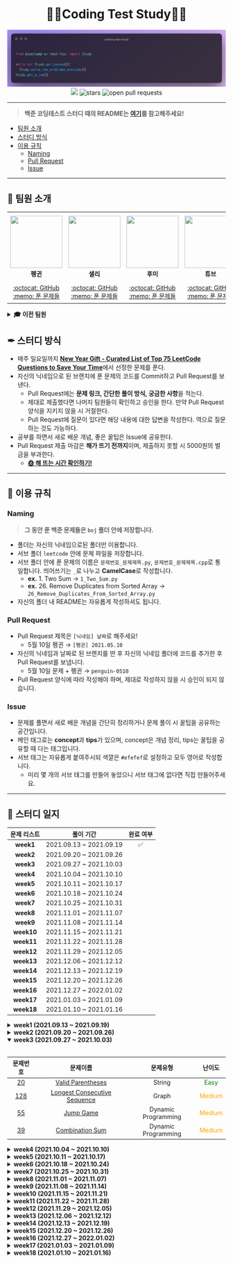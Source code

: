 <div align="center">
  <h1>👨‍💻Coding Test Study👩‍💻</h1>
  <img src='./logo.png' alt='logo'>
  <br/>
  <a href="https://hits.seeyoufarm.com"><img src="https://hits.seeyoufarm.com/api/count/incr/badge.svg?url=https%3A%2F%2Fgithub.com%2Fboostcamp-ai-tech-4%2Fcoding-test-study&count_bg=%2379C83D&title_bg=%23555555&icon=&icon_color=%23E7E7E7&title=hits&edge_flat=false"/></a>
  <img src="https://img.shields.io/github/stars/boostcamp-ai-tech-4/coding-test-study" alt="stars"/>
  <img src="https://img.shields.io/github/issues-pr/boostcamp-ai-tech-4/coding-test-study" alt="open pull requests"/>
</div>

---

> **백준 코딩테스트 스터디 때의 README는 [여기](/README_BOJ.md)를 참고해주세요!**

- [팀원 소개](#-팀원-소개)
- [스터디 방식](#-스터디-방식)
- [이용 규칙](#-이용-규칙)
  - [Naming](#naming)
  - [Pull Request](#pull-request)
  - [Issue](#issue)

---

## 👋 팀원 소개

<table>
    <tr height="160px">
        <td align="center" width="150px">
            <a href="https://github.com/CoodingPenguin"><img height="120px" width="120px" src="https://avatars.githubusercontent.com/u/37505775?s=460&u=44732fef53503e63d47192ce5c2de747eff5f0c6&v=4"/></a>
            <br />
            <strong>펭귄</strong>
        </td>
        <td align="center" width="150px">
            <a href="https://github.com/bsm8734"><img height="120px" width="120px" src="https://avatars.githubusercontent.com/u/35002768?s=460&v=4"/></a>
            <br />
            <strong>샐리</strong>
        </td>
        <td align="center" width="150px">
            <a href="https://github.com/opijae"><img height="120px" width="120px" src="https://avatars.githubusercontent.com/u/26226101?v=4"/></a>
            <br />
            <strong>후미</strong>
        </td>
        <td align="center" width="150px">
            <a href="https://github.com/peacecheejecake"><img height="120px" width="120px" src="https://avatars.githubusercontent.com/u/29668380?v=4"/></a>
            <br />
            <strong>튜브</strong>
        </td>
    </tr>
    <tr height="50px">
        <td align="center">
            <a href="https://github.com/coodingpenguin">:octocat: GitHub</a>
            <br />
            <a href="./coodingpenguin">:memo: 푼 문제들</a>
        </td>
        <td align="center">
            <a href="https://github.com/bsm8734">:octocat: GitHub</a>
            <br />
            <a href="./sally">:memo: 푼 문제들</a>
        <td align="center">
            <a href="https://github.com/opijae">:octocat: GitHub</a>
            <br />
            <a href="./opijae">:memo: 푼 문제들</a>
        </td>
        <td align="center">
            <a href="https://github.com/peacecheejecake">:octocat: GitHub</a>
            <br />
            <a href="./peacecheejecake">:memo: 푼 문제들</a>
        </td>
    </tr>
</table>

<details>
    <summary><strong>🎓 이전 팀원</strong></summary>
    <br/>
    <table>
        <tr height="160px">
            <td align="center" width="150px">
                <a href="https://github.com/changwoomon"><img height="120px" width="120px" src="https://avatars.githubusercontent.com/u/59998179?s=460&u=3a7c94b4d803a79b0bd947e184838607f0bf18c7&v=4"/></a>
                <br />
                <strong>원딜</strong>
            </td>
          <td align="center" width="150px">
            <a href="https://github.com/osmosm7"><img height="120px" width="120px" src="https://avatars.githubusercontent.com/u/48181287?v=4"/></a>
            <br />
            <strong>구너</strong>
          </td>
          <td align="center" width="150px">
            <a href="hhttps://github.com/dkswndms4782"><img height="120px" width="120px" src="https://avatars.githubusercontent.com/u/59716219?v=4"/></a>
            <br />
            <strong>감자</strong>
          </td>
      </tr>
        <tr height="50px">
            <td align="center">
                <a href="https://github.com/changwoomon">:octocat: GitHub</a>
                <br />
                <a href="./changwoomon">:memo: 푼 문제들</a>
            </td>
            <td align="center">
              <a href="https://github.com/osmosm7">:octocat: GitHub</a>
              <br />
              <a href="./osmosm7">:memo: 푼 문제들</a>
            </td>
            <td align="center">
              <a href="https://github.com/dkswndms4782">:octocat: GitHub</a>
              <br />
              <a href="./dkswndms4782">:memo: 푼 문제들</a>
            </td>
        </tr>
    </table>
</details>

## ✒ 스터디 방식

- 매주 일요일까지 <strong>[New Year Gift - Curated List of Top 75 LeetCode Questions to Save Your Time](https://www.teamblind.com/post/New-Year-Gift---Curated-List-of-Top-75-LeetCode-Questions-to-Save-Your-Time-OaM1orEU)</strong>에서 선정한 문제를 푼다.
- 자신의 닉네임으로 된 브랜치에 푼 문제의 코드를 Commit하고 Pull Request를 보낸다.
  - Pull Request에는 **문제 링크, 간단한 풀이 방식, 궁금한 사항**을 적는다.
  - 제대로 제출했다면 나머지 팀원들이 확인하고 승인을 한다. 만약 Pull Request 양식을 지키지 않을 시 거절한다.
  - Pull Request에 질문이 있다면 해당 내용에 대한 답변을 작성한다. 역으로 질문하는 것도 가능하다.
- 공부를 하면서 새로 배운 개념, 좋은 꿀팁은 Issue에 공유한다.
- Pull Request 제출 마감은 **해가 뜨기 전까지**이며, 제출하지 못할 시 5000원의 벌금을 부과한다.
  - **[🌞 해 뜨는 시간 확인하기!](https://www.google.com/search?q=%EC%9D%BC%EC%B6%9C%EC%8B%9C%EA%B0%84)**

---

## 📌 이용 규칙

### Naming

> **그 동안 푼 백준 문제들은 `boj` 폴더 안에 저장합니다.**

- 폴더는 자신의 닉네임으로된 폴더만 이용합니다.
- 서브 폴더 `leetcode` 안에 문제 파일을 저장합니다.
- 서브 폴더 안에 푼 문제의 이름은 `문제번호_문제제목.py`, `문제번호_문제제목.cpp`로 통일합니다. 띄어쓰기는 `_`로 나누고 **CamelCase**로 작성합니다.
  - **ex.** 1. Two Sum → `1_Two_Sum.py`
  - **ex.** 26. Remove Duplicates from Sorted Array → `26_Remove_Duplicates_From_Sorted_Array.py`
- 자신의 폴더 내 README는 자유롭게 작성하셔도 됩니다.

### Pull Request

- Pull Request 제목은 `[닉네임] 날짜`로 해주세요!
  - 5월 10일 펭귄 → `[펭귄] 2021.05.10`
- 자신의 닉네임과 날짜로 된 브랜치를 딴 후 자신의 닉네임 폴더에 코드를 추가한 후 Pull Request를 보냅니다.
  - 5월 10일 문제 + 펭귄 → `penguin-0510`
- Pull Request 양식에 따라 작성해야 하며, 제대로 작성하지 않을 시 승인이 되지 않습니다.

### Issue

- 문제를 풀면서 새로 배운 개념을 간단히 정리하거나 문제 풀이 시 꿀팁을 공유하는 공간입니다.
- 메인 태그로는 **concept**과 **tips**가 있으며, concept은 개념 정리, tips는 꿀팁을 공유할 때 다는 태그입니다.
- 서브 태그는 자유롭게 붙여주시되 색깔은 `#efefef`로 설정하고 모두 영어로 작성합니다.
  - 미리 몇 개의 서브 태그를 만들어 놓았으니 서브 태그에 없다면 직접 만들어주세요.

---

## 📝 스터디 일지

| 문제 리스트 | 풀이 기간 | 완료 여부 |
| :------: | :-----: | :-----: |
| **week1** | 2021.09.13 ~ 2021.09.19 | ✅ |
| **week2** | 2021.09.20 ~ 2021.09.26 | |
| **week3** | 2021.09.27 ~ 2021.10.03 | |
| **week4** | 2021.10.04 ~ 2021.10.10 | |
| **week5** | 2021.10.11 ~ 2021.10.17 | |
| **week6** | 2021.10.18 ~ 2021.10.24 | |
| **week7** | 2021.10.25 ~ 2021.10.31 | |
| **week8** | 2021.11.01 ~ 2021.11.07 | |
| **week9** | 2021.11.08 ~ 2021.11.14 | |
| **week10** | 2021.11.15 ~ 2021.11.21 | |
| **week11** | 2021.11.22 ~ 2021.11.28 | |
| **week12** | 2021.11.29 ~ 2021.12.05 | |
| **week13** | 2021.12.06 ~ 2021.12.12 | |
| **week14** | 2021.12.13 ~ 2021.12.19 | |
| **week15** | 2021.12.20 ~ 2021.12.26 | |
| **week16** | 2021.12.27 ~ 2022.01.02 | |
| **week17** | 2021.01.03 ~ 2021.01.09 | |
| **week18** | 2021.01.10 ~ 2021.01.16 | |


<details markdown="1">
<summary><strong>week1 (2021.09.13 ~ 2021.09.19)</summary></strong>

<br/>

| 문제번호 | 문제이름 | 문제유형 | 난이도 |
| :-: | :-: | :-: | :-: |
| [1](https://leetcode.com/problems/two-sum/) | [Two Sum](https://leetcode.com/problems/two-sum/) | Array | <span style="color:green">Easy</span> |
| [121](https://leetcode.com/problems/best-time-to-buy-and-sell-stock/) | [Best Time to Buy and Sell Stock](https://leetcode.com/problems/best-time-to-buy-and-sell-stock/) | Array | <span style="color:green">Easy</span> |
| [217](https://leetcode.com/problems/contains-duplicate/) | [Contains Duplicate](https://leetcode.com/problems/contains-duplicate/) | Array | <span style="color:green">Easy</span> |
| [238](https://leetcode.com/problems/product-of-array-except-self/) | [Product of Array Except Self](https://leetcode.com/problems/product-of-array-except-self/) | Array | <span style="color:green">Easy</span> |

</details>

<details markdown="1">
<summary><strong>week2 (2021.09.20 ~ 2021.09.26)</summary></strong>

<br/>

| 문제번호 | 문제이름 | 문제유형 | 난이도 |
| :-: | :-: | :-: | :-: |
| [338](https://leetcode.com/problems/counting-bits/) | [Counting Bits](https://leetcode.com/problems/counting-bits/) | Binary | <span style="color:green">Easy</span> |
| [1143](https://leetcode.com/problems/longest-common-subsequence/) | [Longest Common Subsequence](https://leetcode.com/problems/longest-common-subsequence/) | Dynamic Programming | <span style="color:orange">Medium</span> |

</details>

<details markdown="1" open>
<summary><strong>week3 (2021.09.27 ~ 2021.10.03)</summary></strong>

<br/>

| 문제번호 | 문제이름 | 문제유형 | 난이도 |
| :-: | :-: | :-: | :-: |
| [20](https://leetcode.com/problems/valid-parentheses/) | [Valid Parentheses](https://leetcode.com/problems/valid-parentheses/) | String | <span style="color:green">Easy</span> |
| [128](https://leetcode.com/problems/longest-consecutive-sequence/) | [Longest Consecutive Sequence](https://leetcode.com/problems/longest-consecutive-sequence/) | Graph | <span style="color:orange">Medium</span> |
| [55](https://leetcode.com/problems/jump-game/) | [Jump Game](https://leetcode.com/problems/jump-game/) | Dynamic Programming | <span style="color:orange">Medium</span> |
| [39](https://leetcode.com/problems/combination-sum-iv/) | [Combination Sum](https://leetcode.com/problems/combination-sum-iv/) | Dynamic Programming | <span style="color:orange">Medium</span> |

</details>

<details markdown="1">
<summary><strong>week4 (2021.10.04 ~ 2021.10.10)</summary></strong>

<br/>

| 문제번호 | 문제이름 | 문제유형 | 난이도 |
| :-: | :-: | :-: | :-: |
| [190](https://leetcode.com/problems/reverse-bits/) | [Reverse Bits](https://leetcode.com/problems/reverse-bits/) | Binary | <span style="color:green">Easy</span> |
| [98](https://leetcode.com/problems/validate-binary-search-tree/) | [Validate Binary Search Tree](https://leetcode.com/problems/validate-binary-search-tree/) | Tree | <span style="color:orange">Medium</span> |
| [143](https://leetcode.com/problems/reorder-list/) | [Reorder List](https://leetcode.com/problems/reorder-list/) | Linked List | <span style="color:orange">Medium</span> |
| [79](https://leetcode.com/problems/word-search/) | [Word Search](https://leetcode.com/problems/word-search/) | Matrix | <span style="color:orange">Medium</span> |

</details>

<details markdown="1">
<summary><strong>week5 (2021.10.11 ~ 2021.10.17)</summary></strong>

<br/>

| 문제번호 | 문제이름 | 문제유형 | 난이도 |
| :-: | :-: | :-: | :-: |
| [242](https://leetcode.com/problems/valid-anagram/) | [Valid Anagram](https://leetcode.com/problems/valid-anagram/) | String | <span style="color:green">Easy</span> |
| [435](https://leetcode.com/problems/non-overlapping-intervals/) | [Non-overlapping Intervals](https://leetcode.com/problems/non-overlapping-intervals/) | Interval | <span style="color:orange">Medium</span> |
| [207](https://leetcode.com/problems/course-schedule/) | [Course Schedule](https://leetcode.com/problems/course-schedule/) | Graph | <span style="color:orange">Medium</span> |
| [139](https://leetcode.com/problems/word-break/) | [Word Break Problem](https://leetcode.com/problems/word-break/) | Dynamic Programming | <span style="color:orange">Medium</span> |

</details>

<details markdown="1">
<summary><strong>week6 (2021.10.18 ~ 2021.10.24)</summary></strong>

<br/>

| 문제번호 | 문제이름 | 문제유형 | 난이도 |
| :-: | :-: | :-: | :-: |
| [15](https://leetcode.com/problems/3sum/) | [3Sum](https://leetcode.com/problems/3sum/) | Array | <span style="color:orange">Medium</span> |
| [19](https://leetcode.com/problems/remove-nth-node-from-end-of-list/) | [Remove Nth Node From End Of List](https://leetcode.com/problems/remove-nth-node-from-end-of-list/) | Linked List | <span style="color:orange">Medium</span> |
| [200](https://leetcode.com/problems/number-of-islands/) | [Number of Islands](https://leetcode.com/problems/number-of-islands/) | Graph | <span style="color:orange">Medium</span> |

</details>

<details markdown="1">
<summary><strong>week7 (2021.10.25 ~ 2021.10.31)</summary></strong>

<br/>

| 문제번호 | 문제이름 | 문제유형 | 난이도 |
| :-: | :-: | :-: | :-: |
| [235](https://leetcode.com/problems/lowest-common-ancestor-of-a-binary-search-tree/) | [Lowest Common Ancestor of BST](https://leetcode.com/problems/lowest-common-ancestor-of-a-binary-search-tree/) | Tree | <span style="color:green">Easy</span> |
| [347](https://leetcode.com/problems/top-k-frequent-elements/) | [Top K Frequent Elements](https://leetcode.com/problems/top-k-frequent-elements/) | Heap | <span style="color:orange">Medium</span> |
| [62](https://leetcode.com/problems/unique-paths/) | [Unique Paths](https://leetcode.com/problems/unique-paths/) | Dynamic Programming | <span style="color:orange">Medium</span> |
| [5](https://leetcode.com/problems/longest-palindromic-substring/) | [Longest Palindromic Substring](https://leetcode.com/problems/longest-palindromic-substring/) | String | <span style="color:orange">Medium</span> |

</details>

<details markdown="1">
<summary><strong>week8 (2021.11.01 ~ 2021.11.07)</summary></strong>

<br/>

| 문제번호 | 문제이름 | 문제유형 | 난이도 |
| :-: | :-: | :-: | :-: |
| [21](https://leetcode.com/problems/merge-two-sorted-lists/) | [Merge Two Sorted Lists](https://leetcode.com/problems/merge-two-sorted-lists/) | Linked List | <span style="color:green">Easy</span> |
| [322](https://leetcode.com/problems/coin-change/) | [Coin Change](https://leetcode.com/problems/coin-change/) | Dynamic Programming | <span style="color:orange">Medium</span> |
| [102](https://leetcode.com/problems/binary-tree-level-order-traversal/) | [Binary Tree Level Order Traversal](https://leetcode.com/problems/binary-tree-level-order-traversal/) | Tree | <span style="color:orange">Medium</span> |
| [230](https://leetcode.com/problems/kth-smallest-element-in-a-bst/) | [Kth Smallest Element in a BST](https://leetcode.com/problems/kth-smallest-element-in-a-bst/) | Tree | <span style="color:orange">Medium</span> |

</details>

<details markdown="1">
<summary><strong>week9 (2021.11.08 ~ 2021.11.14)</summary></strong>

<br/>

| 문제번호 | 문제이름 | 문제유형 | 난이도 |
| :-: | :-: | :-: | :-: |
| [226](https://leetcode.com/problems/invert-binary-tree/) | [Invert/Flip Binary Tree](https://leetcode.com/problems/invert-binary-tree/) | Tree | <span style="color:green">Easy</span> |
| [647](https://leetcode.com/problems/palindromic-substrings/) | [Palindromic Substrings](https://leetcode.com/problems/palindromic-substrings/) | String | <span style="color:orange">Medium</span> |
| [105](https://leetcode.com/problems/construct-binary-tree-from-preorder-and-inorder-traversal/) | [Construct Binary Tree from Preorder and Inorder Traversal](https://leetcode.com/problems/construct-binary-tree-from-preorder-and-inorder-traversal/) | Tree | <span style="color:orange">Medium</span> |
| [91](https://leetcode.com/problems/decode-ways/) | [Decode Ways](https://leetcode.com/problems/decode-ways/) | Dynamic Programming | <span style="color:orange">Medium</span> |

</details>

<details markdown="1">
<summary><strong>week10 (2021.11.15 ~ 2021.11.21)</summary></strong>

<br/>

| 문제번호 | 문제이름 | 문제유형 | 난이도 |
| :-: | :-: | :-: | :-: |
| [104](https://leetcode.com/problems/maximum-depth-of-binary-tree/) | [Maximum Depth of Binary Tree](https://leetcode.com/problems/maximum-depth-of-binary-tree/) | Tree | <span style="color:green">Easy</span> |
| [208](https://leetcode.com/problems/implement-trie-prefix-tree/) | [Implement Trie (Prefix Tree)](https://leetcode.com/problems/implement-trie-prefix-tree/) | Tree | <span style="color:orange">Medium</span> |
| [424](https://leetcode.com/problems/longest-repeating-character-replacement/) | [Longest Repeating Character Replacement](https://leetcode.com/problems/longest-repeating-character-replacement/) | String | <span style="color:orange">Medium</span> |
| [206](https://leetcode.com/problems/reverse-linked-list/) | [Reverse a Linked List](https://leetcode.com/problems/reverse-linked-list/) | Linked List | <span style="color:orange">Medium</span> |

</details>

<details markdown="1">
<summary><strong>week11 (2021.11.22 ~ 2021.11.28)</summary></strong>

<br/>

| 문제번호 | 문제이름 | 문제유형 | 난이도 |
| :-: | :-: | :-: | :-: |
| [268](https://leetcode.com/problems/missing-number/) | [Missing Number](https://leetcode.com/problems/missing-number/) | Binary | <span style="color:green">Easy</span> |
| [211](https://leetcode.com/problems/add-and-search-word-data-structure-design/) | [Add and Search Word](https://leetcode.com/problems/add-and-search-word-data-structure-design/) | Tree | <span style="color:orange">Medium</span> |
| [57](https://leetcode.com/problems/insert-interval/) | [Insert Interval](https://leetcode.com/problems/insert-interval/) | Interval | <span style="color:orange">Medium</span> |
| [23](https://leetcode.com/problems/merge-k-sorted-lists/) | [Merge K Sorted Lists](https://leetcode.com/problems/merge-k-sorted-lists/) | Heap | <span style="color:red">Hard</span> |

</details>

<details markdown="1">
<summary><strong>week12 (2021.11.29 ~ 2021.12.05)</summary></strong>

<br/>

| 문제번호 | 문제이름 | 문제유형 | 난이도 |
| :-: | :-: | :-: | :-: |
| [100](https://leetcode.com/problems/same-tree/) | [Same Tree](https://leetcode.com/problems/same-tree/) | Tree | <span style="color:green">Easy</span> |
| [48](https://leetcode.com/problems/rotate-image/) | [Rotate Image](https://leetcode.com/problems/rotate-image/) | Matrix | <span style="color:orange">Medium</span> |
| [76](https://leetcode.com/problems/minimum-window-substring/) | [Minimum Window Substring](https://leetcode.com/problems/minimum-window-substring/) | String | <span style="color:red">Hard</span> |

</details>

<details markdown="1">
<summary><strong>week13 (2021.12.06 ~ 2021.12.12)</summary></strong>

<br/>

| 문제번호 | 문제이름 | 문제유형 | 난이도 |
| :-: | :-: | :-: | :-: |
| [125](https://leetcode.com/problems/valid-palindrome/) | [Valid Palindrome](https://leetcode.com/problems/valid-palindrome/) | String | <span style="color:green">Easy</span> |
| [133](https://leetcode.com/problems/clone-graph/) | [Clone Graph](https://leetcode.com/problems/clone-graph/) | Graph | <span style="color:orange">Medium</span> |
| [49](https://leetcode.com/problems/group-anagrams/) | [Group Anagrams](https://leetcode.com/problems/group-anagrams/) | String | <span style="color:orange">Medium</span> |
| [124](https://leetcode.com/problems/binary-tree-maximum-path-sum/) | [Binary Tree Maximum Path Sum](https://leetcode.com/problems/binary-tree-maximum-path-sum/) | Tree | <span style="color:red">Hard</span> |

</details>

<details markdown="1">
<summary><strong>week14 (2021.12.13 ~ 2021.12.19)</summary></strong>

<br/>

| 문제번호 | 문제이름 | 문제유형 | 난이도 |
| :-: | :-: | :-: | :-: |
| [191](https://leetcode.com/problems/number-of-1-bits/) | [Number of 1 Bits](https://leetcode.com/problems/number-of-1-bits/) | Binary | <span style="color:green">Easy</span> |
| [417](https://leetcode.com/problems/pacific-atlantic-water-flow/) | [Pacific Atlantic Water Flow](https://leetcode.com/problems/pacific-atlantic-water-flow/) | Graph | <span style="color:orange">Medium</span> |
| [11](https://leetcode.com/problems/container-with-most-water/) | [Container With Most Water](https://leetcode.com/problems/container-with-most-water/) | Array | <span style="color:orange">Medium</span> |
| [23](https://leetcode.com/problems/merge-k-sorted-lists/) | [Merge K Sorted Lists](https://leetcode.com/problems/merge-k-sorted-lists/) | Linked List | <span style="color:red">Hard</span> |

</details>

<details markdown="1">
<summary><strong>week15 (2021.12.20 ~ 2021.12.26)</summary></strong>

<br/>

| 문제번호 | 문제이름 | 문제유형 | 난이도 |
| :-: | :-: | :-: | :-: |
| [70](https://leetcode.com/problems/climbing-stairs/) | [Climbing Stairs](https://leetcode.com/problems/climbing-stairs/) | Dynamic Programming | <span style="color:green">Easy</span> |
| [54](https://leetcode.com/problems/spiral-matrix/) | [Spiral Matrix](https://leetcode.com/problems/spiral-matrix/) | Matrix | <span style="color:orange">Medium</span> |
| [3](https://leetcode.com/problems/longest-substring-without-repeating-characters/) | [Longest Substring Without Repeating Characters](https://leetcode.com/problems/longest-substring-without-repeating-characters/) | String | <span style="color:orange">Medium</span> |
| [295](https://leetcode.com/problems/find-median-from-data-stream/) | [Find Median from Data Stream](https://leetcode.com/problems/find-median-from-data-stream/) | Heap | <span style="color:red">Hard</span> |

</details>

<details markdown="1">
<summary><strong>week16 (2021.12.27 ~ 2022.01.02)</summary></strong>

<br/>

| 문제번호 | 문제이름 | 문제유형 | 난이도 |
| :-: | :-: | :-: | :-: |
| [572](https://leetcode.com/problems/subtree-of-another-tree/) | [Subtree of Another Tree](https://leetcode.com/problems/subtree-of-another-tree/) | Tree | <span style="color:green">Easy</span> |
| [141](https://leetcode.com/problems/linked-list-cycle/) | [Detect Cycle in a Linked List](https://leetcode.com/problems/linked-list-cycle/) | Linked List | <span style="color:orange">Medium</span> |
| [213](https://leetcode.com/problems/house-robber-ii/) | [House Robber II](https://leetcode.com/problems/house-robber-ii/) | Dynamic Programming | <span style="color:orange">Medium</span> |

</details>

<details markdown="1">
<summary><strong>week17 (2021.01.03 ~ 2021.01.09)</summary></strong>

<br/>

| 문제번호 | 문제이름 | 문제유형 | 난이도 |
| :-: | :-: | :-: | :-: |
| [73](https://leetcode.com/problems/set-matrix-zeroes/) | [Set Matrix Zeroes](https://leetcode.com/problems/set-matrix-zeroes/) | Matrix | <span style="color:orange">Medium</span> |
| [198](https://leetcode.com/problems/house-robber/) | [House Robber](https://leetcode.com/problems/house-robber/) | Dynamic Programming | <span style="color:orange">Medium</span> |
| [300](https://leetcode.com/problems/longest-increasing-subsequence/) | [Longest Increasing Subsequence](https://leetcode.com/problems/longest-increasing-subsequence/) | Dynamic Programming | <span style="color:orange">Medium</span> |
| [212](https://leetcode.com/problems/word-search-ii/) | [Word Search II](https://leetcode.com/problems/word-search-ii/) | Tree | <span style="color:red">Hard</span> |

</details>

<details markdown="1">
<summary><strong>week18 (2021.01.10 ~ 2021.01.16)</summary></strong>

<br/>

| 문제번호 | 문제이름 | 문제유형 | 난이도 |
| :-: | :-: | :-: | :-: |
| [56](https://leetcode.com/problems/merge-intervals/) | [Merge Intervals](https://leetcode.com/problems/merge-intervals/) | Interval | <span style="color:orange">Medium</span> |
| [371](https://leetcode.com/problems/sum-of-two-integers/) | [Sum of Two Integers](https://leetcode.com/problems/sum-of-two-integers/) | Binary | <span style="color:orange">Medium</span> |
| [297](https://leetcode.com/problems/serialize-and-deserialize-binary-tree/) | [Serialize and Deserialize Binary Tree](https://leetcode.com/problems/serialize-and-deserialize-binary-tree/) | Tree | <span style="color:red">Hard</span> |

</details>

